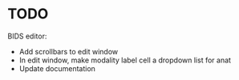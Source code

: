 # TODO

BIDS editor:

* Add scrollbars to edit window
* In edit window, make modality label cell a dropdown list for anat 
* Update documentation
